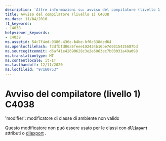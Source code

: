 ```yaml
---
description: 'Altre informazioni su: avviso del compilatore (livello 1) C4038'
title: Avviso del compilatore (livello 1) C4038
ms.date: 11/04/2016
f1_keywords:
- C4038
helpviewer_keywords:
- C4038
ms.assetid: 54c7f4ed-9386-436e-b4be-bf6c338ded64
ms.openlocfilehash: f3dfbfd06a5feee102434b16be7d0315435687bd
ms.sourcegitcommit: d6af41e42699628c3e2e6063ec7b03931a49a098
ms.translationtype: MT
ms.contentlocale: it-IT
ms.lasthandoff: 12/11/2020
ms.locfileid: "97160753"
---
```

# <a name="compiler-warning-level-1-c4038"></a>Avviso del compilatore (livello 1) C4038

'modifier': modificatore di classe di ambiente non valido

Questo modificatore non può essere usato per le classi con **`dllimport`** attributi o [dllexport](../../cpp/dllexport-dllimport.md) .
